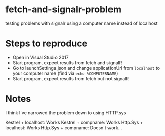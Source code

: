 # fetch-and-signalr-problem
testing problems with signalr using a computer name instead of localhost

# Steps to reproduce
- Open in Visual Studio 2017
- Start program, expect results from fetch and signalR
- Go to launchSettings.json and change applicationUrl from `localhost` to your computer name (find via `echo %COMPUTERNAME`)
- Start program, expect results from fetch but not signalR

# Notes
I think I've narrowed the problem down to using HTTP.sys

Kestrel + localhost: Works
Kestrel + compname: Works
Http.Sys + localhost: Works
Http.Sys + compname: Doesn't work...
